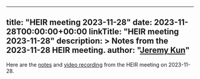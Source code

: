 <!-- mdformat off(yaml frontmatter) -->
---
title: "HEIR meeting 2023-11-28"
date: 2023-11-28T00:00:00+00:00
linkTitle: "HEIR meeting 2023-11-28"
description: >
    Notes from the 2023-11-28 HEIR meeting.
author: "[Jeremy Kun](https://jeremykun.com)"
---
<!-- mdformat on -->

Here are the
[notes](https://docs.google.com/document/d/1-kkkG__qlAtsp50YXxHC7Dq__Qvgb4BcLZCopzJOzE4/edit?usp=sharing)
and
[video recording](https://drive.google.com/file/d/1ykxaqlfVExqGC6saiSnfM2A7_TpWqKiE/view)
from the HEIR meeting on 2023-11-28.
